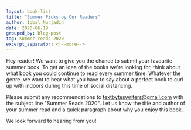 ```yaml
---
layout: book-list
title: "Summer Picks by Our Readers"
author: Iqbal Nurjadin
date: 2020-06-19
grouped_by: blog-post
tag: summer-reads-2020
excerpt_separator: <!--more-->
---
```


Hey reader! We want to give you the chance to submit your favourite summer book. To get an idea of the books we're looking for, think about what book you could continue to read every summer time.<!--more--> Whatever the genre, we want to hear what you have to say about a perfect book to curl up with indoors during this time of social distancing.

Please submit any recommendations to textbyteswriters@gmail.com with the subject line "Summer Reads 2020". Let us know the title and author of your summer read and a quick paragraph about why you enjoy this book.

We look forward to hearing from you!
